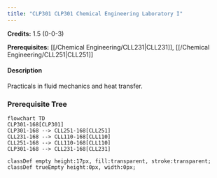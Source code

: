 ```yaml
---
title: "CLP301 CLP301 Chemical Engineering Laboratory I"
---
```

**Credits:** 1.5 (0-0-3)

**Prerequisites:** [[/Chemical Engineering/CLL231|CLL231]], [[/Chemical Engineering/CLL251|CLL251]]

#### Description
Practicals in fluid mechanics and heat transfer.

### Prerequisite Tree

```mermaid
flowchart TD
CLP301-168[CLP301]
CLP301-168 --> CLL251-168[CLL251]
CLL231-168 --> CLL110-168[CLL110]
CLL251-168 --> CLL110-168[CLL110]
CLP301-168 --> CLL231-168[CLL231]

classDef empty height:17px, fill:transparent, stroke:transparent;
classDef trueEmpty height:0px, width:0px;
```